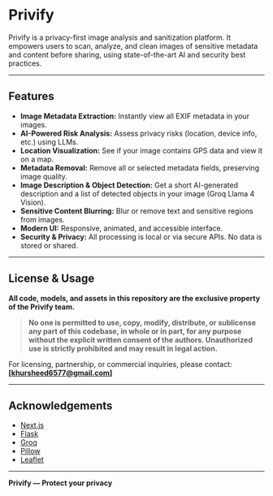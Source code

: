 # Privify

Privify is a privacy-first image analysis and sanitization platform. It empowers users to scan, analyze, and clean images of sensitive metadata and content before sharing, using state-of-the-art AI and security best practices.

---

## Features

- **Image Metadata Extraction:** Instantly view all EXIF metadata in your images.
- **AI-Powered Risk Analysis:** Assess privacy risks (location, device info, etc.) using LLMs.
- **Location Visualization:** See if your image contains GPS data and view it on a map.
- **Metadata Removal:** Remove all or selected metadata fields, preserving image quality.
- **Image Description & Object Detection:** Get a short AI-generated description and a list of detected objects in your image (Groq Llama 4 Vision).
- **Sensitive Content Blurring:** Blur or remove text and sensitive regions from images.
- **Modern UI:** Responsive, animated, and accessible interface.
- **Security & Privacy:** All processing is local or via secure APIs. No data is stored or shared.

---

## License & Usage

**All code, models, and assets in this repository are the exclusive property of the Privify team.**

> **No one is permitted to use, copy, modify, distribute, or sublicense any part of this codebase, in whole or in part, for any purpose without the explicit written consent of the authors. Unauthorized use is strictly prohibited and may result in legal action.**

For licensing, partnership, or commercial inquiries, please contact:  
**[khursheed6577@gmail.com]**

---

## Acknowledgements

- [Next.js](https://nextjs.org/)
- [Flask](https://flask.palletsprojects.com/) 
- [Groq](https://groq.com/)
- [Pillow](https://python-pillow.org/)
- [Leaflet](https://leafletjs.com/)

---

**Privify — Protect your privacy**
